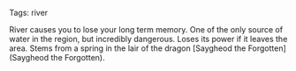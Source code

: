 Tags: river

River causes you to lose your long term memory. One of the only source of water in the region, but incredibly dangerous. Loses its power if it leaves the area. Stems from a spring in the lair of the dragon [Saygheod the Forgotten](Saygheod the Forgotten).